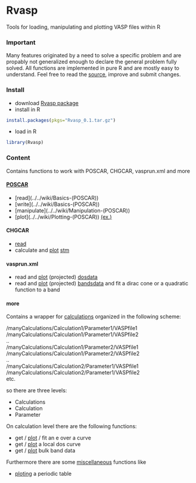 Rvasp
=====
Tools for loading, manipulating and plotting VASP files within R

### Important
Many features originated by a need to solve a specific problem and are propably not generalized enough to declare the general problem fully solved.
All functions are implemented in pure R and are mostly easy to understand. Feel free to read the [source](../../tree/master/Rvasp/R), improve and submit changes.

### Install
* download [Rvasp package](../../raw/master/Rvasp_0.1.tar.gz)
* install in R

```R
install.packages(pkgs="Rvasp_0.1.tar.gz")
```

* load in R

```R
library(Rvasp)
```
### Content
Contains functions to work with POSCAR, CHGCAR, vasprun.xml and more

#### [POSCAR](../../wiki/POSCAR)
* [read](../../wiki/Basics-(POSCAR\)) 
* [write](../../wiki/Basics-(POSCAR\)) 
* [manipulate](../../wiki/Manipulation-(POSCAR\))
* [plot](../../wiki/Plotting-(POSCAR\)) [(ex.)](../../wiki/example-Plots#poscar)

#### CHGCAR
* [read](../../wiki/CHGCAR)
* calculate and [plot](../../wiki/example-Plots#stm) [stm](../../wiki/STM)

#### vasprun.xml 
* read and [plot](../../wiki/example-Plots#dos) (projected) [dosdata](../../wiki/DOS)
* read and [plot](../../wiki/example-Plots#bands) (projected) [bandsdata](../../wiki/BANDS) and fit a dirac cone or a quadratic function to a band

#### more
Contains a wrapper for [calculations](../../wiki/CALCULATIONS) organized in the following scheme:   
   
/manyCalculations/Calculation1/Parameter1/VASPfile1   
/manyCalculations/Calculation1/Parameter1/VASPfile2   
..   
/manyCalculations/Calculation1/Parameter2/VASPfile1   
/manyCalculations/Calculation1/Parameter2/VASPfile2   
..   
/manyCalculations/Calculation2/Parameter1/VASPfile1   
/manyCalculations/Calculation2/Parameter1/VASPfile2   
etc.

so there are three levels:
* Calculations
* Calculation
* Parameter

On calculation level there are the following functions:
* get / [plot](../../wiki/example-Plots#e-over-a) / fit an e over a curve
* get / [plot](../../wiki/example-Plots#local-dos) a local dos curve
* get / [plot](../../wiki/example-Plots#bulk-bands) bulk band data

Furthermore there are some [miscellaneous](../../wiki/miscellaneous) functions like
* [ploting](../../wiki/example-Plots#periodic-table) a periodic table